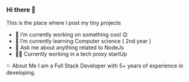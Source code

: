 ### Hi there 👋

This is the place where I post my tiny projects

- 🔭 I’m currently working on something cool 😉
- 🌱 I’m currently learning Computer science ( 2nd year )
- 💬 Ask me about anything related to NodeJs
- 👨‍💻 Currently working in a tech proxy startUp 
  

 ✨  About Me
I am a Full Stack Developer with 5+ years of experience in developing.
